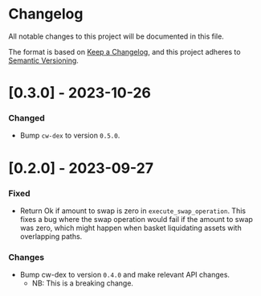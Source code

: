 # Changelog

All notable changes to this project will be documented in this file.

The format is based on [Keep a Changelog](https://keepachangelog.com/en/1.0.0/),
and this project adheres to [Semantic Versioning](https://semver.org/spec/v2.0.0.html).

# [0.3.0] - 2023-10-26

### Changed

- Bump `cw-dex` to version `0.5.0`.

# [0.2.0] - 2023-09-27

### Fixed

- Return Ok if amount to swap is zero in `execute_swap_operation`. This fixes a bug where the swap operation would fail if the amount to swap was zero, which might happen when basket liquidating assets with overlapping paths.

### Changes

- Bump cw-dex to version `0.4.0` and make relevant API changes.
  - NB: This is a breaking change.
